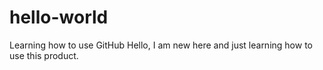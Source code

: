 # hello-world
Learning how to use GitHub
Hello, I am new here and just learning how to use this product.
